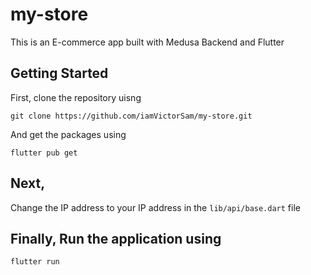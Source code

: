 # my-store
This is an E-commerce app built with Medusa Backend and Flutter

## Getting Started
First, clone the repository uisng 

```
git clone https://github.com/iamVictorSam/my-store.git
```

And get the packages using

``` 
flutter pub get
```

## Next,

Change the IP address to your IP address in the `lib/api/base.dart` file

## Finally, Run the application using

```
flutter run
```
